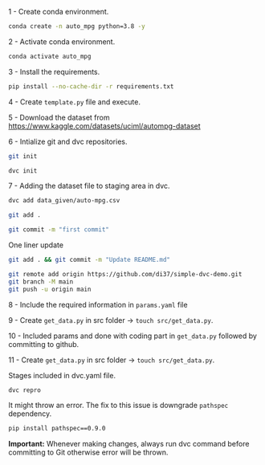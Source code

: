 1 - Create conda environment.

```bash
conda create -n auto_mpg python=3.8 -y
```

2 - Activate conda environment.

```bash
conda activate auto_mpg
```

3 - Install the requirements.

```bash
pip install --no-cache-dir -r requirements.txt
```

4 - Create `template.py` file and execute.

5 - Download the dataset from
https://www.kaggle.com/datasets/uciml/autompg-dataset

6 - Intialize git and dvc repositories.

```bash
git init
```

```bash
dvc init
```

7 - Adding the dataset file to staging area in dvc.

```bash
dvc add data_given/auto-mpg.csv
```

```bash
git add .
```

```bash
git commit -m "first commit"
```

One liner update

```bash
git add . && git commit -m "Update README.md"
```

```bash
git remote add origin https://github.com/di37/simple-dvc-demo.git
git branch -M main
git push -u origin main
```

8 - Include the required information in `params.yaml` file

9 - Create `get_data.py` in src folder -> `touch src/get_data.py`.

10 - Included params and done with coding part in `get_data.py` followed by committing to github.

11 - Create `get_data.py` in src folder -> `touch src/get_data.py`.

Stages included in dvc.yaml file.

```bash
dvc repro
```

It might throw an error. The fix to this issue is downgrade `pathspec` dependency.

```bash
pip install pathspec==0.9.0
```

**Important:** Whenever making changes, always run dvc command before committing to Git otherwise error will be thrown.
